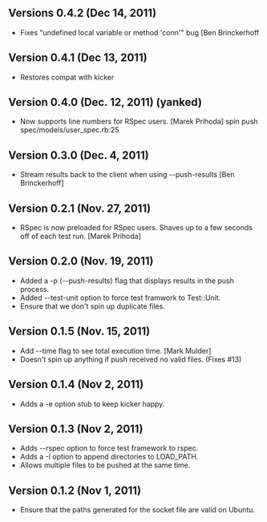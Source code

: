 ## Versions 0.4.2 (Dec 14, 2011)

* Fixes "undefined local variable or method 'conn'" bug [Ben Brinckerhoff 

## Version 0.4.1 (Dec 13, 2011)

* Restores compat with kicker

## Version 0.4.0 (Dec. 12, 2011) (yanked)

* Now supports line numbers for RSpec users. [Marek Prihoda]
  spin push spec/models/user_spec.rb:25

## Version 0.3.0 (Dec. 4, 2011)

* Stream results back to the client when using --push-results [Ben Brinckerhoff]

## Version 0.2.1 (Nov. 27, 2011)

* RSpec is now preloaded for RSpec users. Shaves up to a few seconds off of each test run. [Marek Prihoda]

## Version 0.2.0 (Nov. 19, 2011)

* Added a -p (--push-results) flag that displays results in the push process.
* Added --test-unit option to force test framwork to Test::Unit.
* Ensure that we don't spin up duplicate files.

## Version 0.1.5 (Nov. 15, 2011)

* Add --time flag to see total execution time. [Mark Mulder]
* Doesn't spin up anything if push received no valid files. (Fixes #13)

## Version 0.1.4 (Nov 2, 2011)

* Adds a -e option stub to keep kicker happy.

## Version 0.1.3 (Nov 2, 2011)

* Adds --rspec option to force test framework to rspec.
* Adds a -I option to append directories to LOAD_PATH.
* Allows multiple files to be pushed at the same time.

## Version 0.1.2 (Nov 1, 2011)

* Ensure that the paths generated for the socket file are valid on Ubuntu.

